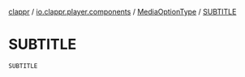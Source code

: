 [clappr](../../index.md) / [io.clappr.player.components](../index.md) / [MediaOptionType](index.md) / [SUBTITLE](.)

# SUBTITLE

`SUBTITLE`